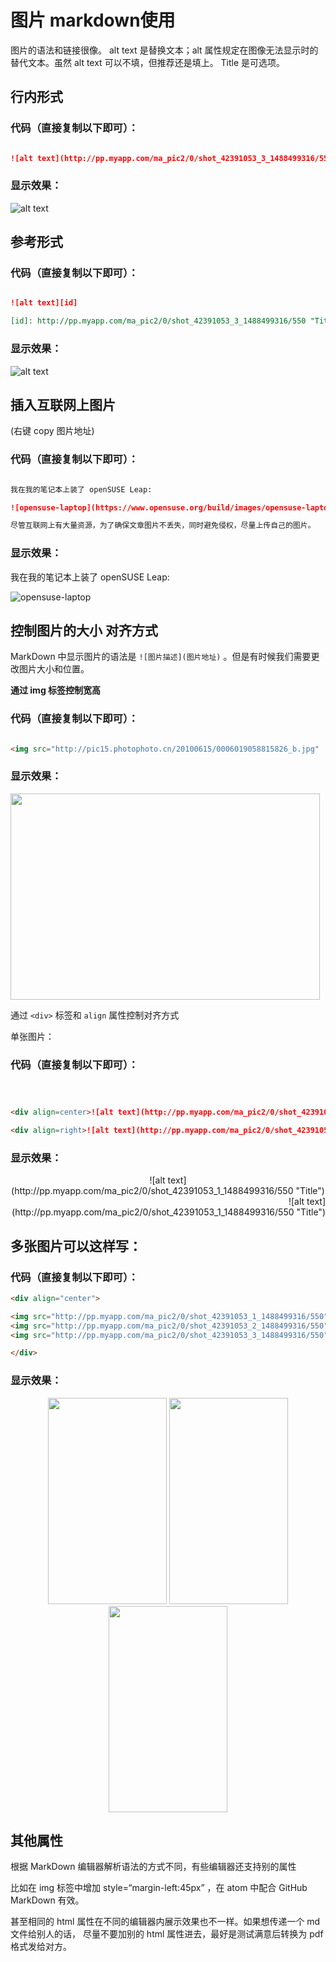 # 图片  markdown使用

图片的语法和链接很像。 alt text 是替换文本；alt 属性规定在图像无法显示时的替代文本。虽然 alt text 可以不填，但推荐还是填上。 Title 是可选项。

## 行内形式
### 代码（直接复制以下即可）：
```markdown

![alt text](http://pp.myapp.com/ma_pic2/0/shot_42391053_3_1488499316/550 "Title")

```

### 显示效果：

![alt text](http://pp.myapp.com/ma_pic2/0/shot_42391053_3_1488499316/550 "Title")


## 参考形式

### 代码（直接复制以下即可）：
```markdown

![alt text][id]

[id]: http://pp.myapp.com/ma_pic2/0/shot_42391053_3_1488499316/550 "Title"

```

### 显示效果：

![alt text][id]

[id]: http://pp.myapp.com/ma_pic2/0/shot_42391053_3_1488499316/550 "Title"

## 插入互联网上图片

(右键 copy 图片地址)

### 代码（直接复制以下即可）：

```markdown

我在我的笔记本上装了 openSUSE Leap:

![opensuse-laptop](https://www.opensuse.org/build/images/opensuse-laptop.gif)

尽管互联网上有大量资源，为了确保文章图片不丢失，同时避免侵权，尽量上传自己的图片。

```

### 显示效果：

我在我的笔记本上装了 openSUSE Leap:

![opensuse-laptop](https://www.opensuse.org/build/images/opensuse-laptop.gif)

## 控制图片的大小 对齐方式

MarkDown 中显示图片的语法是 `![图片描述](图片地址)` 。但是有时候我们需要更改图片大小和位置。

**通过 img 标签控制宽高**

### 代码（直接复制以下即可）：

```markdown

<img src="http://pic15.photophoto.cn/20100615/0006019058815826_b.jpg"  height="330" width="495">

```

### 显示效果：

<img src="http://pic15.photophoto.cn/20100615/0006019058815826_b.jpg"  height="330" width="495">


通过 `<div>` 标签和 `align` 属性控制对齐方式

单张图片：

### 代码（直接复制以下即可）：

```markdown



<div align=center>![alt text](http://pp.myapp.com/ma_pic2/0/shot_42391053_1_1488499316/550 "Title")</div>

<div align=right>![alt text](http://pp.myapp.com/ma_pic2/0/shot_42391053_1_1488499316/550 "Title")</div>

```

### 显示效果：

<div align=center>![alt text](http://pp.myapp.com/ma_pic2/0/shot_42391053_1_1488499316/550 "Title")</div>

<div align=right>![alt text](http://pp.myapp.com/ma_pic2/0/shot_42391053_1_1488499316/550 "Title")</div>

## 多张图片可以这样写：

### 代码（直接复制以下即可）：

```markdown
<div align="center">

<img src="http://pp.myapp.com/ma_pic2/0/shot_42391053_1_1488499316/550" height="330" width="190" >
<img src="http://pp.myapp.com/ma_pic2/0/shot_42391053_2_1488499316/550" height="330" width="190" >
<img src="http://pp.myapp.com/ma_pic2/0/shot_42391053_3_1488499316/550" height="330" width="190" >

</div>
```

### 显示效果：

<div align="center">

<img src="http://pp.myapp.com/ma_pic2/0/shot_42391053_1_1488499316/550" height="330" width="190" >
<img src="http://pp.myapp.com/ma_pic2/0/shot_42391053_2_1488499316/550" height="330" width="190" >
<img src="http://pp.myapp.com/ma_pic2/0/shot_42391053_3_1488499316/550" height="330" width="190" >

</div>

## 其他属性

根据 MarkDown 编辑器解析语法的方式不同，有些编辑器还支持别的属性

比如在 img 标签中增加 style=“margin-left:45px” ，在 atom 中配合 GitHub MarkDown 有效。

甚至相同的 html 属性在不同的编辑器内展示效果也不一样。如果想传递一个 md 文件给别人的话， 尽量不要加别的 html 属性进去，最好是测试满意后转换为 pdf 格式发给对方。


